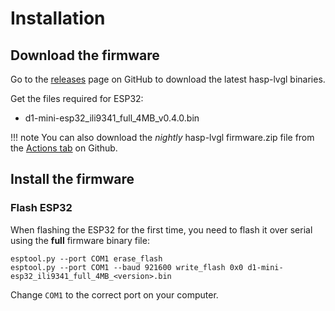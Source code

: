 <h1>Installation</h1>

## Download the firmware

Go to the [releases](https://github.com/fvanroie/hasp-lvgl/releases) page on GitHub to download the latest hasp-lvgl binaries.

Get the files required for ESP32:

- d1-mini-esp32_ili9341_full_4MB_v0.4.0.bin

!!! note
    You can also download the *nightly* hasp-lvgl firmware.zip file from the [Actions tab](https://github.com/fvanroie/hasp-lvgl/actions) on Github.


## Install the firmware

### Flash ESP32

When flashing the ESP32 for the first time, you need to flash it over serial using the **full** firmware binary file:

```shell
esptool.py --port COM1 erase_flash
esptool.py --port COM1 --baud 921600 write_flash 0x0 d1-mini-esp32_ili9341_full_4MB_<version>.bin
```

Change `COM1` to the correct port on your computer.